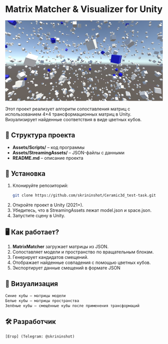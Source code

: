 # Matrix Matcher & Visualizer for Unity  

![alt text](screenshot.jpg "Screenshot")

Этот проект реализует алгоритм сопоставления матриц с использованием 4×4 трансформационных матриц в Unity.  
Визуализирует найденные соответствия в виде цветных кубов.  

## 📂 Структура проекта  
- **Assets/Scripts/** – код программы  
- **Assets/StreamingAssets/** – JSON-файлы с данными  
- **README.md** – описание проекта  

## 🚀 Установка  
1. Клонируйте репозиторий:  
   ```bash
   git clone https://github.com/skrininshot/Ceramic3d_test-task.git
   ```
2. Откройте проект в Unity (2021+).
3. Убедитесь, что в StreamingAssets лежат model.json и space.json.
4. Запустите сцену в Unity.

## 🖥 Как работает?
1. **MatrixMatcher** загружает матрицы из JSON.
2. Сопоставляет модели и пространство по вращательным блокам.
3. Генерирует кандидатов смещений.
4. Отображает найденные совпадения с помощью цветных кубов.
5. Экспортирует данные смещений в формате JSON

## 🎨 Визуализация
    Синие кубы – матрицы модели
    Белые кубы – матрицы пространства
    Зелёные кубы – смещённые кубы после применения трансформаций

## 🛠 Разработчик
    [Егор] (Telegram: @skrininshot)
